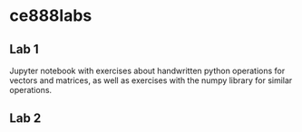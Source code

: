 # ce888labs
## Lab 1
Jupyter notebook with exercises about handwritten python operations for vectors and matrices, as well as exercises with the numpy library for similar operations.
## Lab 2
